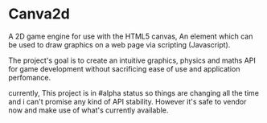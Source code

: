 # Canva2d
A 2D game engine for use with the HTML5 canvas, An element which can be used to draw graphics on a web page via scripting (Javascript). 

The project's goal is to create an intuitive graphics, physics and maths API for game development without sacrificing ease of use and application perfomance.

currently, This project is in #alpha status so things are changing all the time and i can't promise any kind of API stability. However it's safe to vendor now and make use of what's currently available.
